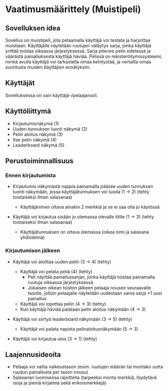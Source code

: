 # Vaatimusmäärittely (Muistipeli)


## Sovelluksen idea
Sovellus on muistipeli, jota pelaamalla käyttäjä voi testata ja harjoittaa muistiaan. Käyttäjälle näytetään ruutujen väläytys sarja, jonka käyttäjä yrittää toistaa oikeassa järjestyksessä. Sarja pitenee pelin edetessä ja väärästä painalluksesta käyttäjä häviää. Pelissä on rekisteröitymissysteemi, minkä avulla käyttäjä voi tarkastella omaa kehitystää, ja vertailla omaa suoritusta muiden käyttäjien ennätyksiin.


## Käyttäjät
Sovelluksessa on vain käyttäjä-/pelaajarooli.

## Käyttöliittymä
- Kirjautumisnäkymä (1)
- Uuden tunnuksen luonti näkymä (2)
- Pelin aloitus näkymä (3)
- Itse pelin näkymä (4)
- Leaderboard näkymä (5)

## Perustoiminnallisuus
### Ennen kirjautumista

- Kirjautumis näkymästä nappia painamalla pääsee uuden tunnuksen luonti näkymään, jossa käyttäjätunnuksen voi luoda (1 -> 2) (tehty toistaiseksi ilman salasanaa)
  - Käyttäjänimen oltava ainakin 2 merkkiä ja se ei saa olla jo käytössä 

- Käyttäjä voi kirjautua sisään jo olemassa olevalle tilille (1 -> 3) (tehty toistaiseksi ilman salasanaa)
  - Käyttäjätunnuksen on oltava olemassa (oikea nimi ja salasana yhdistelmä)

### Kirjautumisen jälkeen

- Käyttäjä voi aloittaa uuden pelin (3 -> 4) (tehty)
  - Käyttäjä voi pelata peliä (4) (tehty)
    - Peli näyttää painallussarjan, jonka käyttäjä toistaa painamalla ruutuja oikeassa järjestyksessä
    - Jokaisen oikean toiston jälkeen pelaaja nousee seuraavalle tasolle, jolloin pelaajalle näytetään uudestaan sama sarja +1 uusi painallus
  - Käyttäjä voi lopettaa pelin (4 -> 3) (tehty)
  -  Kun käyttäjä häviää palataan pelin aloitus näkymään (4 -> 3)

- Käyttäjä voi siirtyä leaderboard näkymään (3 -> 5) (tehty)
  - Käyttäjä voi palata napista pelinaloitusnäkymään (5 -> 3)

- Käyttäjä voi kirjautua ulos (3 -> 1) (tehty)

## Laajennusideoita 

- Pelaaja voi valita vaikeustason (esim. ruutujen määrän tai montako uutta ruudun painallusta per tason nousu)
- Salasanan luomisessa rajoitteita (tarpeeksi monta merkkiä, löydytävä isoja ja pieniä kirjaimia sekä erikoismerkkejä)
